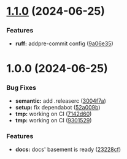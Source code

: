# [1.1.0](https://github.com/Grezy-Software/Nango/compare/v1.0.0...v1.1.0) (2024-06-25)


### Features

* **ruff:** addpre-commit config ([9a06e35](https://github.com/Grezy-Software/Nango/commit/9a06e35cad7d489129174f05de6d41cc0f73a90f))

# 1.0.0 (2024-06-25)


### Bug Fixes

* **semantic:** add .releaserc ([3004f7a](https://github.com/Grezy-Software/Nango/commit/3004f7a0f5758e94762f9189ccdfd02045c564c3))
* **setup:** fix dependabot ([52a009b](https://github.com/Grezy-Software/Nango/commit/52a009bf38c69037974123785b118b967e3a5ef8))
* **tmp:** working on CI ([7142d60](https://github.com/Grezy-Software/Nango/commit/7142d606224a83cf656b5004979816e4b5b52f2e))
* **tmp:** working on CI ([9301529](https://github.com/Grezy-Software/Nango/commit/9301529e5abfa2ef090d5e1fddb84acd9190997b))


### Features

* **docs:** docs' basement is ready ([23228cf](https://github.com/Grezy-Software/Nango/commit/23228cf40d7b776904cbf3e94c66c811008c32d7))
